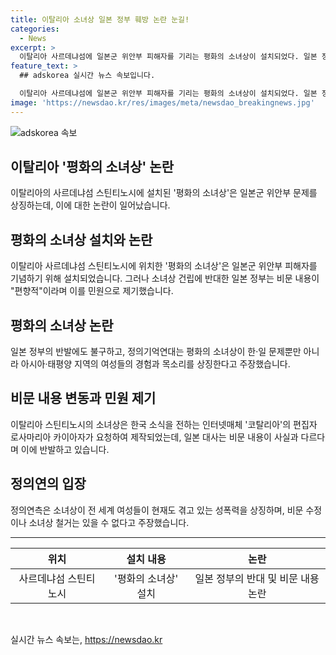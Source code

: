 ```yaml
---
title: 이탈리아 소녀상 일본 정부 훼방 논란 눈길!
categories:
  - News
excerpt: >
  이탈리아 사르데냐섬에 일본군 위안부 피해자를 기리는 평화의 소녀상이 설치되었다. 일본 정부는 이에 반대하며 소녀상의 내용을 편향적이라고 주장하고 있지만, 이탈리아 정의기억연대는 소녀상이 아시아·태평양 지역의 여성들의 경험과 목소리를 상징한다고 강조했다. 이와 관련해 일본 대사관은 스틴티노시의 시장에게 제막식을 연기해달라고 요청하고, 비문 내용의 수정을 검토하겠다고 전했으나, 정의연은 소녀상에 대한 수정이나 철거를 용납하지 않겠다고 밝혔다.
feature_text: >
  ## adskorea 실시간 뉴스 속보입니다.

  이탈리아 사르데냐섬에 일본군 위안부 피해자를 기리는 평화의 소녀상이 설치되었다. 일본 정부는 이에 반대하며 소녀상의 내용을 편향적이라고 주장하고 있지만, 이탈리아 정의기억연대는 소녀상이 아시아·태평양 지역의 여성들의 경험과 목소리를 상징한다고 강조했다. 이와 관련해 일본 대사관은 스틴티노시의 시장에게 제막식을 연기해달라고 요청하고, 비문 내용의 수정을 검토하겠다고 전했으나, 정의연은 소녀상에 대한 수정이나 철거를 용납하지 않겠다고 밝혔다.
image: 'https://newsdao.kr/res/images/meta/newsdao_breakingnews.jpg'
---
```


<p><img src="https://newsdao.kr/res/images/meta/newsdao_breakingnews.jpg" alt="adskorea 속보" /></p>

<h2 data-ke-size="size26">이탈리아 '평화의 소녀상' 논란</h2>

<p data-ke-size="size16">이탈리아의 사르데냐섬 스틴티노시에 설치된 '평화의 소녀상'은 일본군 위안부 문제를 상징하는데, 이에 대한 논란이 일어났습니다.</p>

<h2>평화의 소녀상 설치와 논란</h2>

<p data-ke-size="size16">이탈리아 사르데냐섬 스틴티노시에 위치한 '평화의 소녀상'은 일본군 위안부 피해자를 기념하기 위해 설치되었습니다. 그러나 소녀상 건립에 반대한 일본 정부는 비문 내용이 "편향적"이라며 이를 민원으로 제기했습니다.</p>

<h2>평화의 소녀상 논란</h2>

<p data-ke-size="size16">일본 정부의 반발에도 불구하고, 정의기억연대는 평화의 소녀상이 한·일 문제뿐만 아니라 아시아·태평양 지역의 여성들의 경험과 목소리를 상징한다고 주장했습니다.</p>

<h2>비문 내용 변동과 민원 제기</h2>

<p data-ke-size="size16">이탈리아 스틴티노시의 소녀상은 한국 소식을 전하는 인터넷매체 '코탈리아'의 편집자 로사마리아 카이아자가 요청하여 제작되었는데, 일본 대사는 비문 내용이 사실과 다르다며 이에 반발하고 있습니다.</p>

<h2>정의연의 입장</h2>

<p data-ke-size="size16">정의연측은 소녀상이 전 세계 여성들이 현재도 겪고 있는 성폭력을 상징하며, 비문 수정이나 소녀상 철거는 있을 수 없다고 주장했습니다.</p>

<hr> 

<table>
    <thead>
        <tr>
            <th style="text-align: center;">위치</th>
            <th style="text-align: center;">설치 내용</th>
            <th style="text-align: center;">논란</th>
        </tr>
    </thead>
    <tbody>
        <tr>
            <td style="text-align: center;">사르데냐섬 스틴티노시</td>
            <td style="text-align: center;">'평화의 소녀상' 설치</td>
            <td style="text-align: center;">일본 정부의 반대 및 비문 내용 논란</td>
        </tr>
    </tbody>
</table>

<p data-ke-size="size16">&nbsp;</p>
실시간 뉴스 속보는, <a href="https://newsdao.kr" rel="dofollow">https://newsdao.kr</a>


